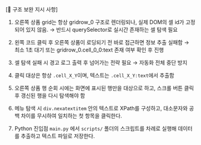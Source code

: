 [🔄 구조 보완 지시 사항]

1. 오른쪽 상품 grid는 항상 gridrow_0 구조로 렌더링되나, 실제 DOM의 셀 id가 고정되어 있지 않음.
   → 반드시 querySelector로 실시간 존재하는 셀 탐색 필요

2. 왼쪽 코드 클릭 후 오른쪽 상품이 로딩되기 전 바로 접근하면 정보 추출 실패함
   → 최소 1초 대기 또는 gridrow_0.cell_0_0:text 존재 여부 확인 후 진행

3. 셀 탐색 실패 시 경고 로그 출력 후 넘어가는 전략 필요
   → 자동화 전체 중단 방지

4. 클릭 대상은 항상 `.cell_X_Y`이며, 텍스트는 `.cell_X_Y:text`에서 추출함

5. 오른쪽 상품 행 순회 시에는 화면에 표시된 행만을 대상으로 하고,
   스크롤 버튼 클릭 후 갱신된 행을 다시 탐색해야 함
6. 메뉴 탐색 시 ``div.nexatextitem`` 안의 텍스트로 XPath를 구성하고,
   대소문자와 공백 차이를 무시하여 일치하는 첫 항목을 클릭한다.
7. Python 진입점 `main.py` 에서 `scripts/` 폴더의 스크립트를 차례로 실행해
   데이터를 추출하고 텍스트 파일로 저장한다.
